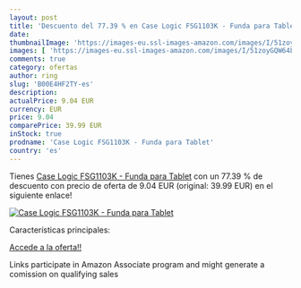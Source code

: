 ```yaml
---
layout: post
title: 'Descuento del 77.39 % en Case Logic FSG1103K - Funda para Tablet'
date: 
thumbnailImage: 'https://images-eu.ssl-images-amazon.com/images/I/51zoyGQW64L._SL200_.jpg'
images: [ 'https://images-eu.ssl-images-amazon.com/images/I/51zoyGQW64L._SL200_.jpg' ]
comments: true
category: ofertas
author: ring
slug: 'B00E4HF2TY-es'
description:
actualPrice: 9.04 EUR
currency: EUR
price: 9.04
comparePrice: 39.99 EUR
inStock: true
prodname: 'Case Logic FSG1103K - Funda para Tablet'
country: 'es'
---
```


Tienes [Case Logic FSG1103K - Funda para Tablet](https://www.amazon.es/dp/B00E4HF2TY/?tag=tolees-21) con un 77.39 % de descuento con precio de oferta de 9.04 EUR (original: 39.99 EUR) en el siguiente enlace!

[![Case Logic FSG1103K - Funda para Tablet](https://images-eu.ssl-images-amazon.com/images/I/51zoyGQW64L._SL200_.jpg)](https://www.amazon.es/dp/B00E4HF2TY/?tag=tolees-21)

Características principales:


[Accede a la oferta!!](https://www.amazon.es/dp/B00E4HF2TY/?tag=tolees-21)

Links participate in Amazon Associate program and might generate a comission on qualifying sales



